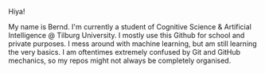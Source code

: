 Hiya!

My name is Bernd. I'm currently a student of Cognitive Science & Artificial Intelligence @ Tilburg University. I mostly use this Github for school and private purposes. I mess around with machine learning, but am still learning the very basics.
I am oftentimes extremely confused by Git and GitHub mechanics, so my repos might not always be completely organised.

